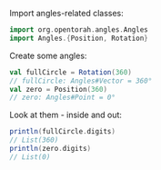 Import angles-related classes:

```scala
import org.opentorah.angles.Angles
import Angles.{Position, Rotation}
```

Create some angles:

```scala
val fullCircle = Rotation(360)
// fullCircle: Angles#Vector = 360°
val zero = Position(360)
// zero: Angles#Point = 0°
```

Look at them - inside and out:

```scala
println(fullCircle.digits)
// List(360)
println(zero.digits)
// List(0)
```
